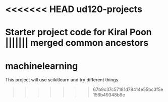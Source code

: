 <<<<<<< HEAD
ud120-projects
==============

Starter project code for Kiral Poon
||||||| merged common ancestors
=======
# machinelearning
This project will use scikitlearn and try different things
>>>>>>> 67b9c37c57181d78414e55bc3f5e156b49348b9e
